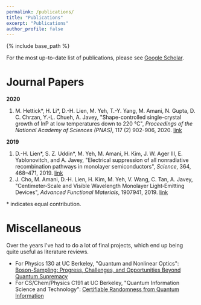 ```yaml
---
permalink: /publications/
title: "Publications"
excerpt: "Publications"
author_profile: false
---
```


{% include base_path %}

For the most up-to-date list of publications, please see [Google Scholar](https://scholar.google.com/citations?user=o3qSposAAAAJ&hl=en). 

Journal Papers
======

__2020__<br>
1. M. Hettick\*, H. Li\*, D.-H. Lien, M. Yeh, T.-Y. Yang, M. Amani, N. Gupta, D. C. Chrzan, Y.-L. Chueh, A. Javey, "Shape-controlled single-crystal growth of InP at low temperatures down to 220 °C",  <i>Proceedings of the National Academy of Sciences (PNAS)</i>, 117 (2) 902-906, 2020. [link](http://mudyeh.github.io/files/PNAS_20200114_LTTLP_InP.pdf)

__2019__<br>
1. D.-H. Lien\*, S. Z. Uddin\*, M. Yeh, M. Amani, H. Kim, J. W. Ager III, E. Yablonovitch, and A. Javey, "Electrical suppression of all nonradiative recombination pathways in monolayer semiconductors", <i>Science</i>, 364, 468–471, 2019. [link](http://mudyeh.github.io/files/Science_20190503_GatedPL.pdf)<br>
2. J. Cho, M. Amani, D.‐H. Lien, H. Kim, M. Yeh, V. Wang, C. Tan, A. Javey, "Centimeter‐Scale and Visible Wavelength Monolayer Light‐Emitting Devices", <i>Advanced Functional Materials</i>, 1907941, 2019. [link](http://mudyeh.github.io/files/AFM_20191202_WS2_ACEL.pdf)

\* indicates equal contribution. 

Miscellaneous
======
Over the years I've had to do a lot of final projects, which end up being quite useful as literature reviews. 

* For Physics 130 at UC Berkeley, "Quantum and Nonlinear Optics": [Boson-Sampling: Progress, Challenges, and Opportunities Beyond Quantum Supremacy](http://mudyeh.github.io/files/Physics130_FinalPaper_MatthewYeh_2020.pdf)
* For CS/Chem/Physics C191 at UC Berkeley, "Quantum Information Science and Technology": [Certifiable Randomness from Quantum Information](http://mudyeh.github.io/files/C191_FinalPaper_MatthewYeh_2020.pdf)

<!-- ---
layout: archive
title: "Publications"
permalink: /publications/
author_profile: false
--- -->

<!-- {% if author.googlescholar %}
  You can also find my articles on <u><a href="{{author.googlescholar}}">my Google Scholar profile</a>.</u>
{% endif %}

{% include base_path %}

{% for post in site.publications reversed %}
  {% include archive-single.html %}
{% endfor %} -->
